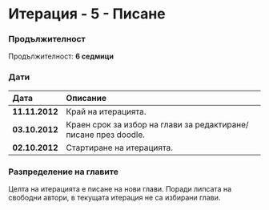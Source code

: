 # Итерация - 5 - Писане #

### Продължителност ###

Продължителност: **6 седмици**

### Дати ###

| **Дата** | **Описание** |
|:-------------|:---------------------|
| **11.11.2012** | Край на итерацията. |
| **03.10.2012** | Краен срок за избор на глави за редактиране/писане през doodle. |
| **02.10.2012** | Стартиране на итерацията.|


### Разпределение на главите ###
Целта на итерацията е писане на нови глави. Поради липсата на свободни автори, в текущата итерация не са избирани глави.
